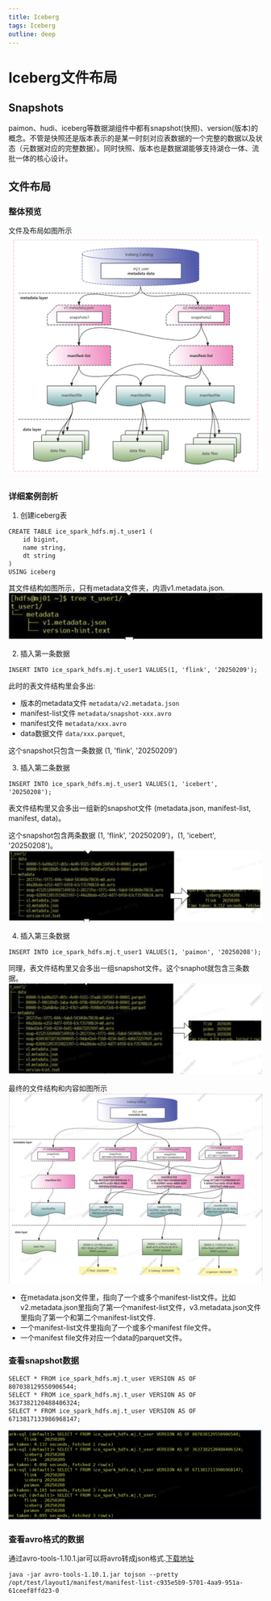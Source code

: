 ```yaml
---
title: Iceberg
tags: Iceberg
outline: deep
---
```


# Iceberg文件布局

## Snapshots
paimon、hudi、iceberg等数据湖组件中都有snapshot(快照)、version(版本)的概念。不管是快照还是版本表示的是某一时刻对应表数据的一个完整的数据以及状态（元数据对应的完整数据）。同时快照、版本也是数据湖能够支持湖仓一体、流批一体的核心设计。

## 文件布局

### 整体预览
文件及布局如图所示
![iceberg-files.png](./img/01/iceberg-file-structure.png)

### 详细案例剖析

1. 创建iceberg表
```
CREATE TABLE ice_spark_hdfs.mj.t_user1 (
    id bigint,
    name string,
    dt string
)
USING iceberg
```
其文件结构如图所示，只有metadata文件夹，内涵v1.metadata.json.
![file-create-table](./img/01/file-create-table.png)

2. 插入第一条数据
```
INSERT INTO ice_spark_hdfs.mj.t_user1 VALUES(1, 'flink', '20250209');
```
此时的表文件结构里会多出: 
+ 版本的metadata文件 `metadata/v2.metadata.json`
+ manifest-list文件 `metadata/snapshot-xxx.avro`
+ manifest文件 `metadata/xxx.avro`
+ data数据文件 `data/xxx.parquet`, 

这个snapshot只包含一条数据 (1, 'flink', '20250209')

3. 插入第二条数据
```
INSERT INTO ice_spark_hdfs.mj.t_user1 VALUES(1, 'icebert', '20250208');
```
表文件结构里又会多出一组新的snapshot文件 (metadata.json, manifest-list, manifest, data)。

这个snapshot包含两条数据 (1, 'flink', '20250209')，(1, 'icebert', '20250208')。
![insert-second-row](./img/01/insert-second-row.png)


4. 插入第三条数据
```
INSERT INTO ice_spark_hdfs.mj.t_user1 VALUES(1, 'paimon', '20250208');
```
同理，表文件结构里又会多出一组snapshot文件。这个snaphot就包含三条数据。
![insert-third-row](./img/01/insert-third-row.png)

最终的文件结构和内容如图所示
![](./img/01/data-file.png)

+ 在metadata.json文件里，指向了一个或多个manifest-list文件。比如v2.metadata.json里指向了第一个manifest-list文件，v3.metadata.json文件里指向了第一个和第二个manifest-list文件.
+ 一个manifest-list文件里指向了一个或多个manifest file文件。
+ 一个manifest file文件对应一个data的parquet文件。

### 查看snapshot数据

```
SELECT * FROM ice_spark_hdfs.mj.t_user VERSION AS OF 807038129550906544;
SELECT * FROM ice_spark_hdfs.mj.t_user VERSION AS OF 3637382120488406324;
SELECT * FROM ice_spark_hdfs.mj.t_user VERSION AS OF 6713817133986968147;
```

![](./img/01/query-snapshot.png)

### 查看avro格式的数据
通过avro-tools-1.10.1.jar可以将avro转成json格式.[下载地址](https://archive.apache.org/dist/avro/avro-1.10.1/java/)
```
java -jar avro-tools-1.10.1.jar tojson --pretty /opt/test/layout1/manifest/manifest-list-c935e5b9-5701-4aa9-951a-61ceef8ffd23-0
```

